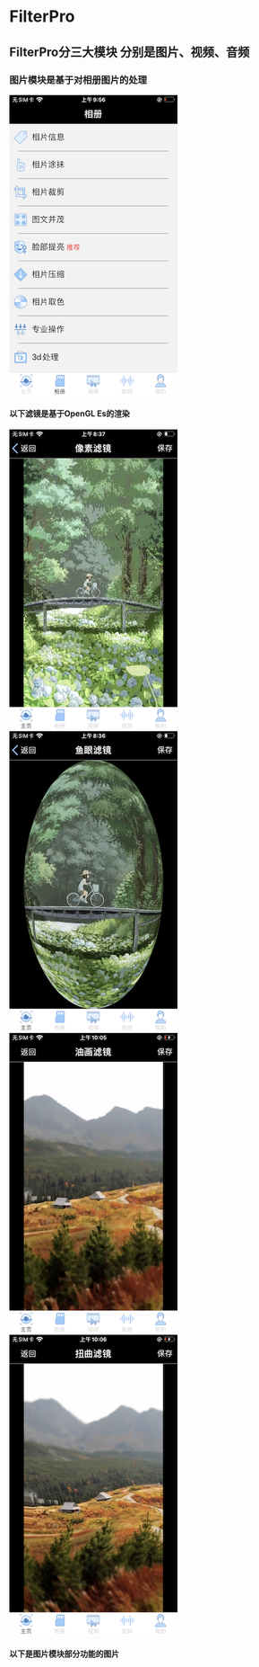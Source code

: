# FilterPro
## FilterPro分三大模块 分别是图片、视频、音频
### 图片模块是基于对相册图片的处理
[IMG_2740]:https://github.com/MuZeQiu/FilterPro/blob/master/IMG_2740.PNG
![IMG_2740]
#### 以下滤镜是基于OpenGL Es的渲染
[IMG_2739]:https://github.com/MuZeQiu/FilterPro/blob/master/IMG_2739.PNG
[IMG_2738]:https://github.com/MuZeQiu/FilterPro/blob/master/IMG_2738.PNG
[IMG_2742]:https://github.com/MuZeQiu/FilterPro/blob/master/IMG_2742.PNG
[IMG_2743]:https://github.com/MuZeQiu/FilterPro/blob/master/IMG_2743.PNG
![IMG_2739]
![IMG_2738]
![IMG_2742]
![IMG_2743]
#### 以下是图片模块部分功能的图片
